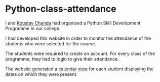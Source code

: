 # Python-class-attendance
I and [Koustav Chanda](https://github.com/KoustavCode) had organised a Python Skill Development Programme in our college.

I had developed this website in order to monitor the attendance of the students who were selected for the course.  

The students were required to create an account. For every class of the programme, they had to login to give their attendance. 

The website generated a [calendar view](https://pythonaot.000webhostapp.com/admin/attendance.php) for each student displaying the dates on which they were present.
